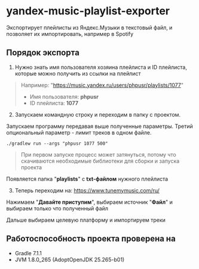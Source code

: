 # yandex-music-playlist-exporter
Экспортирует плейлисты из Яндекс.Музыки в текстовый файл, и позволяет их импортировать, например в Spotify

## Порядок экспорта

1. Нужно знать имя пользователя хозяина плейлиста и ID плейлиста, которые можно получить из ссылки на плейлист

> Например: "https://music.yandex.ru/users/phpusr/playlists/1077"
> -  Имя пользователя: **phpusr**
> - ID плейлиста: **1077**

2. Запускаем командную строку и переходим в папку с проектом. 

Запускаем программу передавая выше полученные параметры. 
Третий опциональный параметр - лимит треков в одном файле.

    ./gradlew run --args "phpusr 1077 500"

> При первом запуске процесс может затянуться, потому что скачиваются необходимые библиотеки для сборки и запуска проекта

Появляется папка "**playlists**" с **txt-файлом** нужного плейлиста

3. Теперь переходим на: https://www.tunemymusic.com/ru/

Нажимаем "**Давайте приступим**", выбираем источник "**Файл**" и выбираем только что полученный файл

Дальше выбираем целевую платформу и импортируем треки

## Работоспособность проекта проверена на

- Gradle 7.1.1
- JVM 1.8.0_265 (AdoptOpenJDK 25.265-b01)
